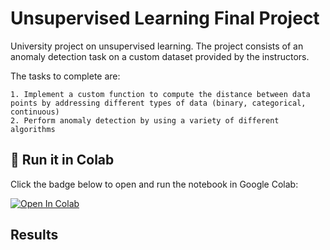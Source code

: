 # Unsupervised Learning Final Project

University project on unsupervised learning. The project consists of an anomaly detection task on a custom dataset provided by the instructors.

The tasks to complete are:

    1. Implement a custom function to compute the distance between data points by addressing different types of data (binary, categorical, continuous)
    2. Perform anomaly detection by using a variety of different algorithms

## 🚀 Run it in Colab

Click the badge below to open and run the notebook in Google Colab:

[![Open In Colab](https://colab.research.google.com/assets/colab-badge.svg)](https://colab.research.google.com/github/danmonuni/unsuplearn_fp/blob/main_notebook_unsup.ipynb)

## Results 


